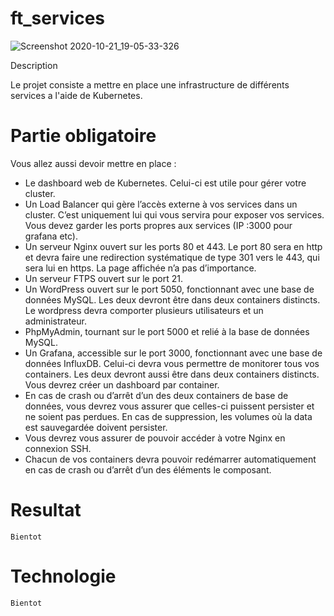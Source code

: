 # ft_services

![Screenshot 2020-10-21_19-05-33-326](https://user-images.githubusercontent.com/45235527/96753610-698e7080-13d0-11eb-9461-d3351c9208d7.png)

Description

Le projet consiste a mettre en place une infrastructure de différents services a l'aide de Kubernetes.


# Partie obligatoire

Vous allez aussi devoir mettre en place :
- Le dashboard web de Kubernetes. Celui-ci est utile pour gérer votre cluster.
- Un Load Balancer qui gère l’accès externe à vos services dans un cluster. C’est
uniquement lui qui vous servira pour exposer vos services. Vous devez garder les
ports propres aux services (IP :3000 pour grafana etc).
- Un serveur Nginx ouvert sur les ports 80 et 443. Le port 80 sera en http et devra
faire une redirection systématique de type 301 vers le 443, qui sera lui en https.
La page affichée n’a pas d’importance.
- Un serveur FTPS ouvert sur le port 21.
- Un WordPress ouvert sur le port 5050, fonctionnant avec une base de données
MySQL. Les deux devront être dans deux containers distincts. Le wordpress devra
comporter plusieurs utilisateurs et un administrateur.
- PhpMyAdmin, tournant sur le port 5000 et relié à la base de données MySQL.
- Un Grafana, accessible sur le port 3000, fonctionnant avec une base de données
InfluxDB. Celui-ci devra vous permettre de monitorer tous vos containers. Les
deux devront aussi être dans deux containers distincts. Vous devrez créer un dashboard par container.
- En cas de crash ou d’arrêt d’un des deux containers de base de données, vous
devrez vous assurer que celles-ci puissent persister et ne soient pas perdues. En
cas de suppression, les volumes où la data est sauvegardée doivent persister.
- Vous devrez vous assurer de pouvoir accéder à votre Nginx en connexion SSH.
- Chacun de vos containers devra pouvoir redémarrer automatiquement en cas de
crash ou d’arrêt d’un des éléments le composant.


# Resultat

`Bientot`


# Technologie

`Bientot`
